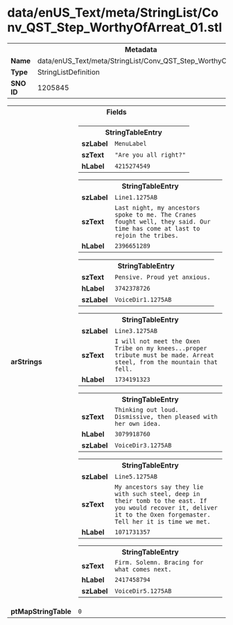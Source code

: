 <h1>data/enUS_Text/meta/StringList/Conv_QST_Step_WorthyOfArreat_01.stl</h1><table><tr><th colspan="100%">Metadata</th></tr><tr><td><b>Name</b></td><td>data/enUS_Text/meta/StringList/Conv_QST_Step_WorthyOfArreat_01.stl</td></tr><tr><td><b>Type</b></td><td>StringListDefinition</td></tr><tr><td><b>SNO ID</b></td><td>1205845</td></tr></table>

<table><tr><th colspan="100%">Fields</th></tr><tr><td><b>arStrings</b></td><td><table><tr><th colspan="100%">StringTableEntry</th></tr><tr><td><b>szLabel</b></td><td><code>MenuLabel</code></td></tr><tr><td><b>szText</b></td><td><code>"Are you all right?"</code></td></tr><tr><td><b>hLabel</b></td><td><code>4215274549</code></td></tr></table>


<table><tr><th colspan="100%">StringTableEntry</th></tr><tr><td><b>szLabel</b></td><td><code>Line1.1275AB</code></td></tr><tr><td><b>szText</b></td><td><code>Last night, my ancestors spoke to me. The Cranes fought well, they said. Our time has come at last to rejoin the tribes.</code></td></tr><tr><td><b>hLabel</b></td><td><code>2396651289</code></td></tr></table>


<table><tr><th colspan="100%">StringTableEntry</th></tr><tr><td><b>szText</b></td><td><code>Pensive. Proud yet anxious.</code></td></tr><tr><td><b>hLabel</b></td><td><code>3742378726</code></td></tr><tr><td><b>szLabel</b></td><td><code>VoiceDir1.1275AB</code></td></tr></table>


<table><tr><th colspan="100%">StringTableEntry</th></tr><tr><td><b>szLabel</b></td><td><code>Line3.1275AB</code></td></tr><tr><td><b>szText</b></td><td><code>I will not meet the Oxen Tribe on my knees...proper tribute must be made. Arreat steel, from the mountain that fell.</code></td></tr><tr><td><b>hLabel</b></td><td><code>1734191323</code></td></tr></table>


<table><tr><th colspan="100%">StringTableEntry</th></tr><tr><td><b>szText</b></td><td><code>Thinking out loud. Dismissive, then pleased with her own idea.</code></td></tr><tr><td><b>hLabel</b></td><td><code>3079918760</code></td></tr><tr><td><b>szLabel</b></td><td><code>VoiceDir3.1275AB</code></td></tr></table>


<table><tr><th colspan="100%">StringTableEntry</th></tr><tr><td><b>szLabel</b></td><td><code>Line5.1275AB</code></td></tr><tr><td><b>szText</b></td><td><code>My ancestors say they lie with such steel, deep in their tomb to the east. If you would recover it, deliver it to the Oxen forgemaster. Tell her it is time we met.</code></td></tr><tr><td><b>hLabel</b></td><td><code>1071731357</code></td></tr></table>


<table><tr><th colspan="100%">StringTableEntry</th></tr><tr><td><b>szText</b></td><td><code>Firm. Solemn. Bracing for what comes next.</code></td></tr><tr><td><b>hLabel</b></td><td><code>2417458794</code></td></tr><tr><td><b>szLabel</b></td><td><code>VoiceDir5.1275AB</code></td></tr></table>


</td></tr><tr><td><b>ptMapStringTable</b></td><td><code>0</code></td></tr></table>

